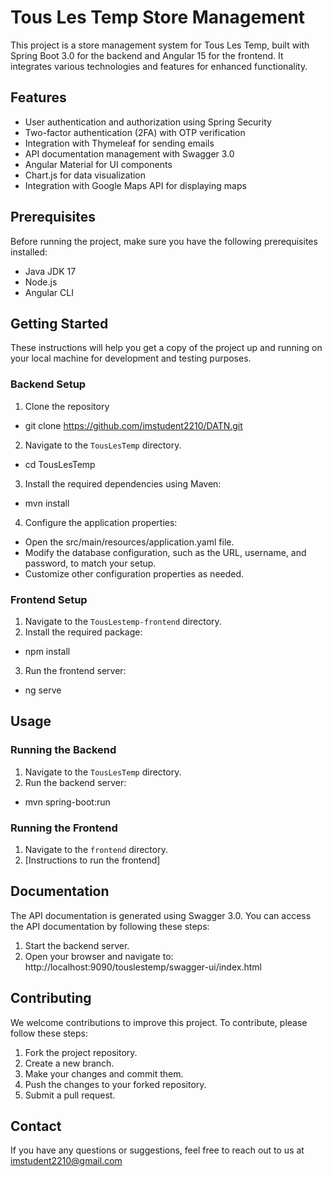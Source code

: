 # Tous Les Temp Store Management

This project is a store management system for Tous Les Temp, built with Spring Boot 3.0 for the backend and Angular 15 for the frontend. It integrates various technologies and features for enhanced functionality.

## Features

- User authentication and authorization using Spring Security
- Two-factor authentication (2FA) with OTP verification
- Integration with Thymeleaf for sending emails
- API documentation management with Swagger 3.0
- Angular Material for UI components
- Chart.js for data visualization
- Integration with Google Maps API for displaying maps

## Prerequisites

Before running the project, make sure you have the following prerequisites installed:

- Java JDK 17
- Node.js
- Angular CLI

## Getting Started

These instructions will help you get a copy of the project up and running on your local machine for development and testing purposes.

### Backend Setup

1. Clone the repository 
  - git clone https://github.com/imstudent2210/DATN.git
2. Navigate to the `TousLesTemp` directory.
  - cd TousLesTemp
3. Install the required dependencies using Maven:
  - mvn install
4. Configure the application properties:
  - Open the src/main/resources/application.yaml file.
  - Modify the database configuration, such as the URL, username, and password, to match your setup.
  - Customize other configuration properties as needed.

### Frontend Setup

1. Navigate to the `TousLestemp-frontend` directory.
2. Install the required package:
  - npm install
3. Run the frontend server:
  - ng serve

## Usage

### Running the Backend

1. Navigate to the `TousLesTemp` directory.
2. Run the backend server: 
  - mvn spring-boot:run

### Running the Frontend

1. Navigate to the `frontend` directory.
2. [Instructions to run the frontend]

## Documentation

The API documentation is generated using Swagger 3.0. You can access the API documentation by following these steps:

1. Start the backend server.
2. Open your browser and navigate to: http://localhost:9090/touslestemp/swagger-ui/index.html

## Contributing

We welcome contributions to improve this project. To contribute, please follow these steps:

1. Fork the project repository.
2. Create a new branch.
3. Make your changes and commit them.
4. Push the changes to your forked repository.
5. Submit a pull request.

## Contact

If you have any questions or suggestions, feel free to reach out to us at imstudent2210@gmail.com

